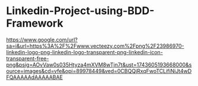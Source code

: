 # Linkedin-Project-using-BDD-Framework
https://www.google.com/url?sa=i&url=https%3A%2F%2Fwww.vecteezy.com%2Fpng%2F23986970-linkedin-logo-png-linkedin-logo-transparent-png-linkedin-icon-transparent-free-png&psig=AOvVaw0s035Htyza4mXVM8wTjn7t&ust=1743605193668000&source=images&cd=vfe&opi=89978449&ved=0CBQQjRxqFwoTCLifiNiJt4wDFQAAAAAdAAAAABAE
